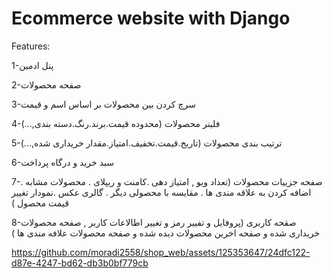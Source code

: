 # Ecommerce website with Django

Features:

1-پنل ادمین

2-صفحه محصولات 	

3-سرچ کردن بین محصولات بر اساس اسم و قیمت	 

4-فلینر محصولات (محدوده قیمت.برند.رنگ.دسته بندی,...)	

5-ترتیب بندی محصولات (تاریخ.قیمت.تخفیف.امتیاز.مقدار خریداری شده,...)	

6-سبد خرید و درگاه پرداخت 	

7-صفحه جزییات محصولات (تعداد ویو , امتیاز دهی .کامنت و ریپلای . محصولات مشابه . اضافه کردن به علاقه مندی ها . مقایسه با محصولی دیگر . گالری عکس .نمودار تغییر قیمت محصول )	

8-صقحه کاربری (پروفایل و تفییر رمز و تغییر اطالاعات کاربر , صفحه محصولات خریداری شده و صفحه اخرین محصولات دیده شده و صفحه محصولات علافه مندی ها )	

	
https://github.com/moradi2558/shop_web/assets/125353647/24dfc122-d87e-4247-bd62-db3b0bf779cb

